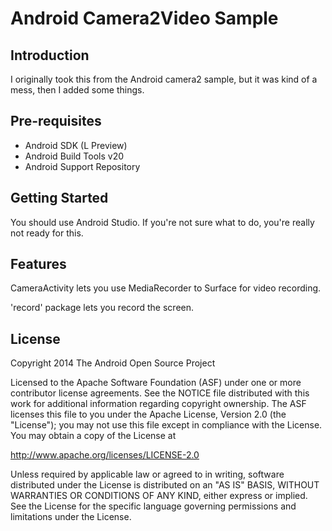 Android Camera2Video Sample
==============================

Introduction
------------

I originally took this from the Android camera2 sample, but it was kind of a mess, then I added
some things.

Pre-requisites
--------------

- Android SDK (L Preview)
- Android Build Tools v20
- Android Support Repository

Getting Started
---------------

You should use Android Studio.  If you're not sure what to do, you're really not
ready for this.

Features
--------

CameraActivity lets you use MediaRecorder to Surface for video recording.

'record' package lets you record the screen.

License
-------

Copyright 2014 The Android Open Source Project

Licensed to the Apache Software Foundation (ASF) under one or more contributor
license agreements.  See the NOTICE file distributed with this work for
additional information regarding copyright ownership.  The ASF licenses this
file to you under the Apache License, Version 2.0 (the "License"); you may not
use this file except in compliance with the License.  You may obtain a copy of
the License at

  http://www.apache.org/licenses/LICENSE-2.0

Unless required by applicable law or agreed to in writing, software
distributed under the License is distributed on an "AS IS" BASIS, WITHOUT
WARRANTIES OR CONDITIONS OF ANY KIND, either express or implied.  See the
License for the specific language governing permissions and limitations under
the License.

